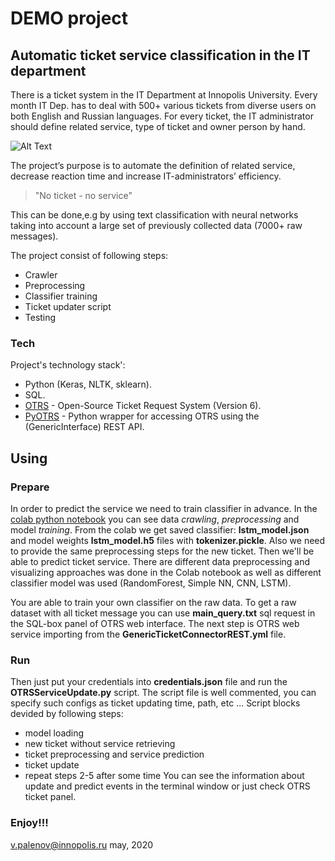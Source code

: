 # DEMO project
## Automatic ticket service classification in the IT department

There is a ticket system in the IT Department at Innopolis University. Every month IT Dep. has to deal with 500+ various tickets from diverse users on both English and Russian languages. For every ticket, the IT administrator should define related service, type of ticket and owner person by hand.

![Alt Text](img/my.gif)

The project’s purpose is to automate the definition of related service, decrease reaction time and increase IT-administrators’ efficiency.
> "No ticket - no service"

This can be done,e.g by using text classification with neural networks taking into account a large set of previously collected data (7000+ raw messages).

The project consist of following steps:
  - Crawler
  - Preprocessing
  - Classifier training
  - Ticket updater script
  - Testing


### Tech

Project's technology stack':

* Python (Keras, NLTK, sklearn).
* SQL.
* [OTRS](https://it.university.innopolis.ru/otrs/customer.pl) - Open-Source Ticket Request System (Version 6).
* [PyOTRS](https://buildmedia.readthedocs.org/media/pdf/pyotrs/latest/pyotrs.pdf) - Python wrapper for accessing OTRS using the (GenericInterface) REST API.


## Using
### Prepare
In order to predict the service we need to train classifier in advance. In the [colab python notebook](https://colab.research.google.com/drive/1ddkqWp1YHoxTFaNLUA4KfNTPVUlTP8ZK#scrollTo=FVW_94T42zWj) you can see data *crawling*, *preprocessing* and model *training*. From the colab we get saved classifier: **lstm_model.json** and model weights **lstm_model.h5** files with **tokenizer.pickle**. Also we need to provide the same preprocessing steps for the new ticket. Then we'll be able to predict ticket service. There are different data preprocessing and visualizing approaches was done in the Colab notebook as well as different classifier model was used (RandomForest, Simple NN, CNN, LSTM).

You are able to train your own classifier on the raw data. To get a raw dataset with all ticket message you can use **main_query.txt** sql request in the SQL-box panel of OTRS web interface. The next step is OTRS web service importing from the **GenericTicketConnectorREST.yml** file.

### Run
Then just put your credentials into **credentials.json** file and run the **OTRSServiceUpdate.py** script. The script file is well commented, you can specify such configs as ticket updating time, path, etc ...
Script blocks devided by following steps:
- model loading
- new ticket without service retrieving
- ticket preprocessing and service prediction
- ticket update
- repeat steps 2-5 after some time
You can see the information about update and predict events in the terminal window or just check OTRS ticket panel.

### Enjoy!!!


<v.palenov@innopolis.ru>
may, 2020
